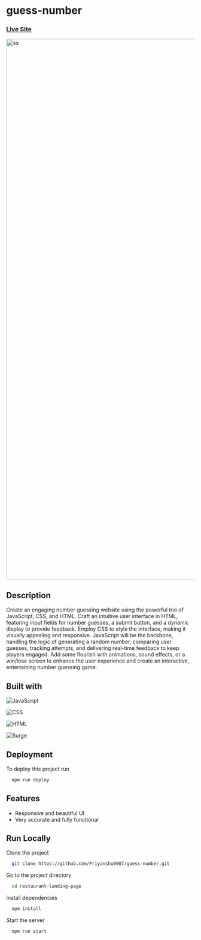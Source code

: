 # guess-number
### [Live Site](https://number-guessing.surge.sh/)


<img width="1440" alt="ss" src="https://github.com/Priyanshu0007/guess-number/assets/63500076/03c88be2-0e40-44ae-836f-b8b682d035eb">




## Description

Create an engaging number guessing website using the powerful trio of JavaScript, CSS, and HTML. Craft an intuitive user interface in HTML, featuring input fields for number guesses, a submit button, and a dynamic display to provide feedback. Employ CSS to style the interface, making it visually appealing and responsive. JavaScript will be the backbone, handling the logic of generating a random number, comparing user guesses, tracking attempts, and delivering real-time feedback to keep players engaged. Add some flourish with animations, sound effects, or a win/lose screen to enhance the user experience and create an interactive, entertaining number guessing game.



## Built with

![JavaScript](https://img.shields.io/badge/javascript-%23323330.svg?style=flat-square&logo=javascript&logoColor=%23F7DF1E)

![CSS](https://img.shields.io/badge/css-%231572B6.svg?style=flat-square&logo=css3&logoColor=white)

![HTML](https://img.shields.io/badge/HTML-%23E34F26.svg?style=flat-square&logo=html5&logoColor=white)


![Surge](https://img.shields.io/badge/surge-%23000000.svg?style=flat-square&logo=surge&logoColor=white)








## Deployment

To deploy this project run

```bash
  npm run deploy
```


## Features

- Responsive and beautiful UI
- Very accurate and fully functional



## Run Locally

Clone the project

```bash
  git clone https://github.com/Priyanshu0007/guess-number.git
```

Go to the project directory

```bash
  cd restaurant-landing-page
```

Install dependencies

```bash
  npm install
```

Start the server

```bash
  npm run start
```
